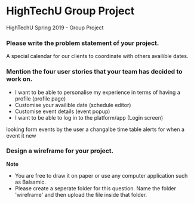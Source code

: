 # HighTechU Group Project 

HighTechU Spring 2019 - Group Project


### Please write the problem statement of your project.

A special calendar for our clients to coordinate with others availible dates.

### Mention the four user stories that your team has decided to work on.

* I want to be able to personalise my experience in terms of having a profile (profile page)
* Customise your availible date (schedule editor)
* Customise event details (event popup)
* I want to be able to log in to the platform/app (Login screen)

looking form events by the user
a changalbe time table
alerts for when a event it new 
### Design a wireframe for your project.

**Note** 

* You are free to draw it on paper or use any computer application such as Balsamic.
* Please create a seperate folder for this question. Name the folder 'wireframe' and then upload the file inside that folder.
